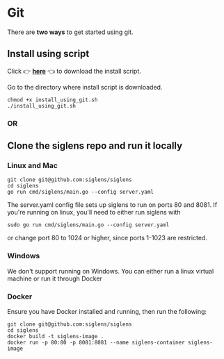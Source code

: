 # Git 

There are **two ways** to get started using git.

## Install using script

Click 👉 <a href="https://github.com/siglens/siglens/releases/latest/download/install_with_git.sh" download>**here**</a> 👈 to download the install script.


Go to the directory where install script is downloaded.

```
chmod +x install_using_git.sh
./install_using_git.sh
```
### OR
## Clone the siglens repo and run it locally
### Linux and Mac
```
git clone git@github.com:siglens/siglens
cd siglens
go run cmd/siglens/main.go --config server.yaml
```
The server.yaml config file sets up siglens to run on ports 80 and 8081.
If you're running on linux, you'll need to either run siglens with
```
sudo go run cmd/siglens/main.go --config server.yaml
```
or change port 80 to 1024 or higher, since ports 1-1023 are restricted.

### Windows
We don't support running on Windows.
You can either run a linux virtual machine or run it through Docker

### Docker
Ensure you have Docker installed and running, then run the following:
```
git clone git@github.com:siglens/siglens
cd siglens
docker build -t siglens-image .
docker run -p 80:80 -p 8081:8081 --name siglens-container siglens-image
```
